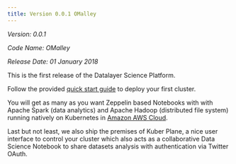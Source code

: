 ```yaml
---
title: Version 0.0.1 OMalley
---
```


*Version: 0.0.1*

*Code Name: OMalley*

*Release Date: 01 January 2018*

This is the first release of the Datalayer Science Platform.

Follow the provided [quick start guide](/docs/quick-start) to deploy your first cluster.

You will get as many as you want Zeppelin based Notebooks with with Apache Spark (data analytics) and Apache Hadoop (distributed file system) running natively on Kubernetes in [Amazon AWS Cloud](https://aws.amazon.com).

Last but not least, we also ship the premises of Kuber Plane, a nice user interface to control your cluster which also acts as a collaborative Data Science Notebook to share datasets analysis with authentication via Twitter OAuth.
